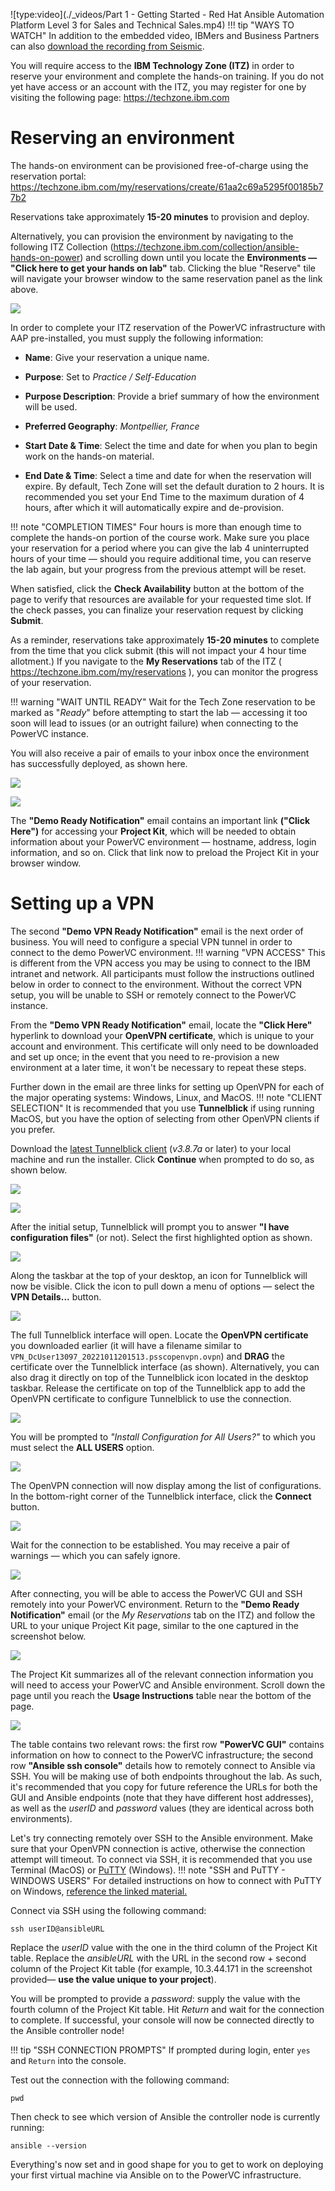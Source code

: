 ![type:video](./_videos/Part 1 - Getting Started - Red Hat Ansible Automation Platform Level 3 for Sales and Technical Sales.mp4)
!!! tip "WAYS TO WATCH"
    In addition to the embedded video, IBMers and Business Partners can also <a href="https://ibm.seismic.com/Link/Content/DCFGW2RT6jVGm82VTDMJ6TdDJC4V" target="_blank">download the recording from Seismic</a>.

You will require access to the **IBM Technology Zone (ITZ)** in order to reserve your environment and complete the hands-on training. If you do not yet have access or an account with the ITZ, you may register for one by visiting the following page: <a href="https://techzone.ibm.com" target="_blank">https://techzone.ibm.com</a>

#
# Reserving an environment

The hands-on environment can be provisioned free-of-charge using the reservation portal: <a href="https://techzone.ibm.com/my/reservations/create/61aa2c69a5295f00185b77b2" target="_blank">https://techzone.ibm.com/my/reservations/create/61aa2c69a5295f00185b77b2</a>

Reservations take approximately **15-20 minutes** to provision and deploy.

Alternatively, you can provision the environment by navigating to the following ITZ Collection (<a href="https://techzone.ibm.com/collection/ansible-hands-on-power" target="_blank">https://techzone.ibm.com/collection/ansible-hands-on-power</a>) and scrolling down until you locate the **Environments — "Click here to get your hands on lab"** tab. Clicking the blue "Reserve" tile will navigate your browser window to the same reservation panel as the link above.

![](_attachments/part1_figure1.png)

In order to complete your ITZ reservation of the PowerVC infrastructure with AAP pre-installed, you must supply the following information:

- **Name**: Give your reservation a unique name.

- **Purpose**: Set to *Practice / Self-Education*

- **Purpose Description**: Provide a brief summary of how the environment will be used.

- **Preferred Geography**: *Montpellier, France*

- **Start Date & Time**: Select the time and date for when you plan to begin work on the hands-on material.

- **End Date & Time**: Select a time and date for when the reservation will expire. By default, Tech Zone will set the default duration to 2 hours. It is recommended you set your End Time to the maximum duration of 4 hours, after which it will automatically expire and de-provision.

!!! note "COMPLETION TIMES"
    Four hours is more than enough time to complete the hands-on portion of the course work. Make sure you place your reservation for a period where you can give the lab 4 uninterrupted hours of your time — should you require additional time, you can reserve the lab again, but your progress from the previous attempt will be reset.

When satisfied, click the **Check Availability** button at the bottom of the page to verify that resources are available for your requested time slot. If the check passes, you can finalize your reservation request by clicking **Submit**.

As a reminder, reservations take approximately **15-20 minutes** to complete from the time that you click submit (this will not impact your 4 hour time allotment.) If you navigate to the **My Reservations** tab of the ITZ ( <a href="https://techzone.ibm.com/my/reservations" target="_blank">https://techzone.ibm.com/my/reservations</a> ), you can monitor the progress of your reservation.

!!! warning "WAIT UNTIL READY"
    Wait for the Tech Zone reservation to be marked as "*Ready*" before attempting to start the lab — accessing it too soon will lead to issues (or an outright failure) when connecting to the PowerVC instance.

You will also receive a pair of emails to your inbox once the environment has successfully deployed, as shown here.

![](_attachments/part1_figure2.png)

![](_attachments/part1_figure3.png)

The **"Demo Ready Notification"** email contains an important link **("Click Here")** for accessing your **Project Kit**, which will be needed to obtain information about your PowerVC environment — hostname, address, login information, and so on. Click that link now to preload the Project Kit in your browser window.

#
# Setting up a VPN

The second **"Demo VPN Ready Notification"** email is the next order of business. You will need to configure a special VPN tunnel in order to connect to the demo PowerVC environment.
!!! warning "VPN ACCESS"
    This is different from the VPN access you may be using to connect to the IBM intranet and network. All participants must follow the instructions outlined below in order to connect to the environment. Without the correct VPN setup, you will be unable to SSH or remotely connect to the PowerVC instance.

From the **"Demo VPN Ready Notification"** email, locate the **"Click Here"** hyperlink to download your **OpenVPN certificate**, which is unique to your account and environment. This certificate will only need to be downloaded and set up once; in the event that you need to re-provision a new environment at a later time, it won't be necessary to repeat these steps.

Further down in the email are three links for setting up OpenVPN for each of the major operating systems: Windows, Linux, and MacOS.
!!! note "CLIENT SELECTION"
    It is recommended that you use **Tunnelblick** if using running MacOS, but you have the option of selecting from other OpenVPN clients if you prefer.

Download the <a href="https://tunnelblick.net" target="_blank">latest Tunnelblick client</a> (*v3.8.7a* or later) to your local machine and run the installer. Click **Continue** when prompted to do so, as shown below.

![](_attachments/part1_figure8.png)

![](_attachments/part1_figure9.png)

After the initial setup, Tunnelblick will prompt you to answer **"I have configuration files"** (or not). Select the first highlighted option as shown.

![](_attachments/part1_figure10.png)

Along the taskbar at the top of your desktop, an icon for Tunnelblick will now be visible. Click the icon to pull down a menu of options — select the **VPN Details...** button.

![](_attachments/part1_figure11.png)

The full Tunnelblick interface will open. Locate the **OpenVPN certificate** you downloaded earlier (it will have a filename similar to ```VPN_DcUser13097_20221011201513.psscopenvpn.ovpn```) and **DRAG** the certificate over the Tunnelblick interface (as shown). Alternatively, you can also drag it directly on top of the Tunnelblick icon located in the desktop taskbar. Release the certificate on top of the Tunnelblick app to add the OpenVPN certificate to configure Tunnelblick to use the connection.

![](_attachments/part1_figure12.png)

You will be prompted to *"Install Configuration for All Users?"* to which you must select the **ALL USERS** option.

![](_attachments/part1_figure13.png)

The OpenVPN connection will now display among the list of configurations. In the bottom-right corner of the Tunnelblick interface, click the **Connect** button.

![](_attachments/part1_figure14.png)

Wait for the connection to be established. You may receive a pair of warnings — which you can safely ignore.

![](_attachments/part1_figure15.png)

After connecting, you will be able to access the PowerVC GUI and SSH remotely into your PowerVC environment. Return to the **"Demo Ready Notification"** email (or the *My Reservations* tab on the ITZ) and follow the URL to your unique Project Kit page, similar to the one captured in the screenshot below.

![](_attachments/part1_figure6.png)

The Project Kit summarizes all of the relevant connection information you will need to access your PowerVC and Ansible environment. Scroll down the page until you reach the **Usage Instructions** table near the bottom of the page.

![](_attachments/part1_figure7.png)

The table contains two relevant rows: the first row **"PowerVC GUI"** contains information on how to connect to the PowerVC infrastructure; the second row **"Ansible ssh console"** details how to remotely connect to Ansible via SSH. You will be making use of both endpoints throughout the lab. As such, it's recommended that you copy for future reference the URLs for both the GUI and Ansible endpoints (note that they have different host addresses), as well as the *userID* and *password* values (they are identical across both environments).

Let's try connecting remotely over SSH to the Ansible environment. Make sure that your OpenVPN connection is active, otherwise the connection attempt will timeout. To connect via SSH, it is recommended that you use Terminal (MacOS) or <a href="https://www.putty.org" target="_blank">PuTTY</a> (Windows).
!!! note "SSH and PuTTY - WINDOWS USERS"
    For detailed instructions on how to connect with PuTTY on Windows, <a href="https://ibm.box.com/s/d71tn63hutdxrjwh21qdzralrsxlcspe" target="_blank">reference the linked material.</a>

Connect via SSH using the following command:

```
ssh userID@ansibleURL
```

Replace the *userID* value with the one in the third column of the Project Kit table. Replace the *ansibleURL* with the URL in the second row + second column of the Project Kit table (for example, 10.3.44.171 in the screenshot provided— **use the value unique to your project**).

You will be prompted to provide a *password*: supply the value with the fourth column of the Project Kit table. Hit *Return* and wait for the connection to complete. If successful, your console will now be connected directly to the Ansible controller node!

!!! tip "SSH CONNECTION PROMPTS"
    If prompted during login, enter ```yes``` and ```Return``` into the console.

Test out the connection with the following command:

```
pwd
```

Then check to see which version of Ansible the controller node is currently running:

```
ansible --version
```

Everything's now set and in good shape for you to get to work on deploying your first virtual machine via Ansible on to the PowerVC infrastructure.
